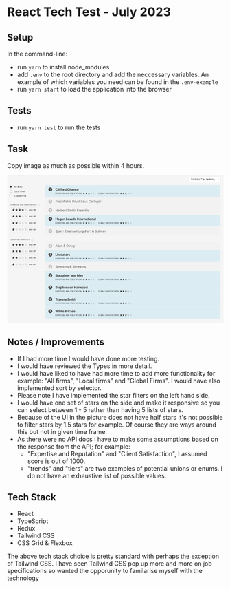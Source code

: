 # React Tech Test - July 2023

## Setup

In the command-line:

- run `yarn` to install node_modules
- add `.env` to the root directory and add the neccessary variables. An example of which variables you need can be found in the `.env-example`
- run `yarn start` to load the application into the browser

## Tests

- run `yarn test` to run the tests

## Task

Copy image as much as possible within 4 hours.

![Image trying to recreate](./src/assets/ui.png)

## Notes / Improvements

- If I had more time I would have done more testing.
- I would have reviewed the Types in more detail.
- I would have liked to have had more time to add more functionality for example: "All firms", "Local firms" and "Global Firms". I would have also implemented sort by selector.
- Please note I have implemented the star filters on the left hand side.
- I would have one set of stars on the side and make it responsive so you can select between 1 - 5 rather than having 5 lists of stars.
- Because of the UI in the picture does not have half stars it's not possible to filter stars by 1.5 stars for example. Of course they are ways around this but not in given time frame.
- As there were no API docs I have to make some assumptions based on the response from the API; for example:
  - "Expertise and Reputation" and "Client Satisfaction", I assumed score is out of 1000.
  - "trends" and "tiers" are two examples of potential unions or enums. I do not have an exhaustive list of possible values.

## Tech Stack

- React
- TypeScript
- Redux
- Tailwind CSS
- CSS Grid & Flexbox

The above tech stack choice is pretty standard with perhaps the exception of Tailwind CSS. I have seen Tailwind CSS pop up more and more on job specifications so wanted the opporunity to familarise myself with the technology
